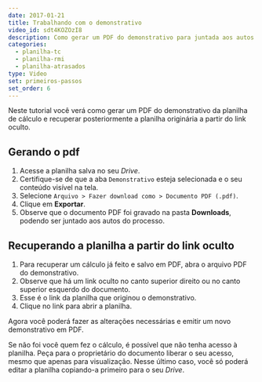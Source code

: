 ```yaml
---
date: 2017-01-21
title: Trabalhando com o demonstrativo
video_id: sdt4KOZOzI8
description: Como gerar um PDF do demonstrativo para juntada aos autos e recuperar a planiha a partir de um link oculto
categories:
  - planilha-tc
  - planilha-rmi
  - planilha-atrasados
type: Video
set: primeiros-passos
set_order: 6
---
```


Neste tutorial você verá como gerar um PDF do demonstrativo da planilha de cálculo e recuperar posteriormente a planilha originária a partir do link oculto.

## Gerando o pdf

1. Acesse a planilha salva no seu *Drive*.
1. Certifique-se de que a aba `Demonstrativo` esteja selecionada e o seu conteúdo visível na tela.
1. Selecione `Arquivo > Fazer download como > Documento PDF (.pdf)`.
1. Clique em **Exportar**.
1. Observe que o documento PDF foi gravado na pasta **Downloads**, podendo ser juntado aos autos do processo.

## Recuperando a planilha a partir do link oculto

1. Para recuperar um cálculo já feito e salvo em PDF, abra o arquivo PDF do demonstrativo.
1. Observe que há um link oculto no canto superior direito ou no canto superior esquerdo do documento.
1. Esse é o link da planilha que originou o demonstrativo.
1. Clique no link para abrir a planilha.

Agora você poderá fazer as alterações necessárias e emitir um novo demonstrativo em PDF.

Se não foi você quem fez o cálculo, é possível que não tenha acesso à planilha. Peça para o proprietário do documento liberar o seu acesso, mesmo que apenas para visualização. Nesse último caso, você só poderá editar a planilha copiando-a primeiro para o seu *Drive*.
